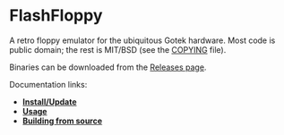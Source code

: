 # FlashFloppy

A retro floppy emulator for the ubiquitous Gotek hardware.
Most code is public domain; the rest is MIT/BSD (see the
[COPYING](COPYING) file).

Binaries can be downloaded from the
[Releases page](https://github.com/keirf/FlashFloppy/releases).

Documentation links:
- [**Install/Update**](/doc/Install.md)
- [**Usage**](/doc/Usage.md)
- [**Building from source**](doc/Build.md)
